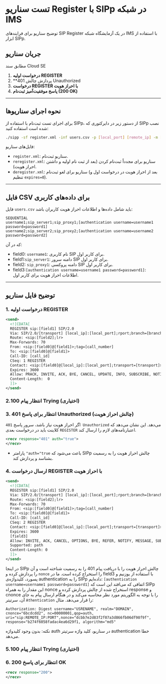 # تست سناریو Register با SIPp در شبکه IMS

توضیح سناریو برای فرایندهای SIP Register در یک آزمایشگاه شبکه IMS با استفاده از ابزار SIPp.
## جریان سناریو
مطابق سند Cloud SE

1. **درخواست اولیه REGISTER**
2. **پردازش چالش 401 Unauthorized
3. **درخواست REGISTER با احراز هویت**
4. **پاسخ موفقیت‌آمیز ثبت‌نام (200 OK)**

---

## نحوه اجرای سناریوها

برای اجرای تست ثبت‌نام با استفاده از SIPp، از دستور زیر در دایرکتوری که SIPp نصب شده است استفاده کنید:

```bash
./sipp -sf register.xml -inf users.csv -p [local_port] [remote_ip] -m [test_count]
```

فایل‌های سناریو:

- `register.xml`: سناریو ثبت‌نام.
- `reregister.xml`: سناریو برای مجدداً ثبت‌نام کردن (بعد از ثبت نام اولیه و داشتن احراز هویت).
- `deregister.xml`: سناریو برای لغو ثبت‌نام (بعد از  احراز هویت در درخواست اول و تنظیم `expires=0`).

---

## فایل CSV برای داده‌های کاربری

فایل `users.csv` باید شامل داده‌ها و اطلاعات احراز هویت کاربران باشد:

```csv
SEQUENTIAL
username1;sip_server1;sip_proxy1;[authentication username=username1 password=password1]
username2;sip_server2;sip_proxy2;[authentication username=username2 password=password2]
```

که در آن:

- field0: `username1`: نام کاربری SIP برای کاربر اول.
- field1:`sip_server1`: دامنه سرور SIP برای کاربر اول.
- field2: `sip_proxy1`: دامنه پروکسی SIP برای کاربر اول.
- field3:`[authentication username=username1 password=password1]`: اطلاعات احراز هویت برای کاربر اول.

---

## توضیح فایل سناریو

### 1. درخواست اولیه REGISTER

```xml
<send>
  <![CDATA[
  REGISTER sip:[field1] SIP/2.0
  Via: SIP/2.0/[transport] [local_ip]:[local_port];rport;branch=[branch]
  Route: <sip:[field2];lr>
  Max-Forwards: 70
  From: <sip:[field0]@[field1]>;tag=[call_number]
  To: <sip:[field0]@[field1]>
  Call-ID: [call_id]
  CSeq: 1 REGISTER
  Contact: <sip:[field0]@[local_ip]:[local_port];transport=[transport]>
  Expires: 3600
  Allow: PRACK, INVITE, ACK, BYE, CANCEL, UPDATE, INFO, SUBSCRIBE, NOTIFY, REFER, MESSAGE, OPTIONS
  Content-Length:  0
  ]]>
</send>
```
### 2.انتظار پیام 100 Trying (اختیاری)
### 3. انتظار برای پاسخ 401 Unauthorized (چالش احراز هویت)

اگر احراز هویت نیاز باشد، سرور پاسخ `401 Unauthorized` می‌دهد. این نشان می‌دهد که کلاینت باید در درخواست بعدی `REGISTER` اعتبارنامه‌های لازم را ارسال کند.

```xml
<recv response="401" auth="true">
</recv>
```

- پارامتر `"auth="true` باعث می‌شود که SIPp چالش احراز هویت را به رسمیت بشناسد و پردازش کند.
### 4. ارسال درخواست REGISTER با احراز هویت


```xml
<send>
  <![CDATA[
  REGISTER sip:[field1] SIP/2.0
  Via: SIP/2.0/[transport] [local_ip]:[local_port];rport;branch=[branch]
  Route: <sip:[field2];lr>
  Max-Forwards: 70
  From: <sip:[field0]@[field1]>;tag=[call_number]
  To: <sip:[field0]@[field1]>
  Call-ID: [call_id]
  CSeq: 2 REGISTER
  Contact: <sip:[field0]@[local_ip]:[local_port];transport=[transport]>
  Expires: 3600  
  [field3]
  Allow: INVITE, ACK, CANCEL, OPTIONS, BYE, REFER, NOTIFY, MESSAGE, SUBSCRIBE, INFO
  Supported: path
  Content-Length: 0
  ]]>
</send>
```

در اینجا SIPp چالش احراز هویت را با دریافت پیام 401 را به رسمیت شناخته است و آن را پردازش کرده و `nonce` را استخراج کرده است.
ما در field3 با استفاده از یوزنیم و پسورد، کلیدواژه‌ی authentication را به SIPp داده‌ایم: `[authentication username=username1 password=password1]`
اتفاقی که می‌افتد این است که SIPp این مقدار را به همراه nonce استخراج شده از چالش پردازش کرده و response و cnonce را با توجه به الگوریتم مورد نظر محاسبه می‌کند و در هنگام ارسال پیام به جای آن، سرتیتر `Athentication` را قرار می‌دهد.
مثال:
‍‍‍
```
Authorization: Digest username="USRENAME", realm="DOMAIN", cnonce="6bcdcdd2", nc=00000001,qop=auth, uri="sip:REMOTE_IP:PORT",nonce="dcbb7e2d83f2f07a3d866fb06df98f9f", response="b274f6058fadac4ea6d29f1, algorithm="md5"
```

نکته: بدون وجود کلیدواژه auth در سناریو، کلید واژه سرتیتر authentication خطا می‌دهد.
	
	
### 5.انتظار پیام 100 Trying (اختیاری)
### 6. انتظار برای پاسخ 200 OK
```xml
<recv response="200">
</recv>
```
